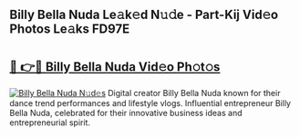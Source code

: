 ## Billy Bella Nuda Le𝚊k𝚎d N𝚞𝚍e - Part-Kij Vid𝚎o Photos Le𝚊ks FD97E

# <h2><a href="http://fbfhwhv.evod.top/?m=Billy+Bella+Nuda">🔗 👉🔴 Billy Bella Nuda Vid𝚎o Ph𝚘t𝚘s</a></h2>

[![Billy Bella Nuda N𝚞d𝚎s](https://i.imgur.com/8V9OHl7.gif)](http://fbfhwhv.evod.top/?m=Billy+Bella+Nuda)
Digital creator Billy Bella Nuda known for their dance trend performances and lifestyle vlogs. Influential entrepreneur Billy Bella Nuda, celebrated for their innovative business ideas and entrepreneurial spirit. 
